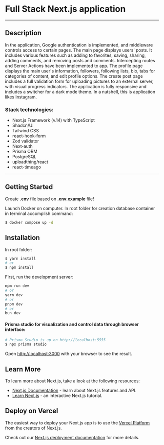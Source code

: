 # Full Stack Next.js application

---

## Description

In the application, Google authentication is implemented, and middleware controls access 
to certain pages. The main page displays users' posts. It includes various features such 
as adding to favorites, saving, sharing, adding comments, and removing posts and comments. 
Intercepting routes and Server Actions have been implemented to app. The profile page 
displays the main user's information, followers, following lists, bio, tabs for categories 
of content, and edit profile options. The create post page includes a full validation 
form for uploading pictures to an external server, with visual progress indicators. The 
application is fully responsive and includes a switcher for a dark mode theme.
In a nutshell, this is application likes Instagram.

### Stack technologies:
- Next.js Framework (v.14) with TypeScript
- Shadcn/UI
- Tailwind CSS
- react-hook-form
- Zod validator
- Next-auth
- Prisma ORM
- PostgreSQL
- uploadthing/react
- react-timeago

---

## Getting Started

Create **.env** file based on **.env.example** file!

Launch Docker on computer. In root folder for creation database container in terminal accomplish command:
```bash
$ docker compose up -d
```

## Installation

In root folder:

```bash
$ yarn install
# or
$ npm install
```

First, run the development server:

```bash
npm run dev
# or
yarn dev
# or
pnpm dev
# or
bun dev
```

#### Prisma studio for visualization and control data through browser interface:

```bash
# Prisma Studio is up on http://localhost:5555
$ npx prisma studio
```


Open [http://localhost:3000](http://localhost:3000) with your browser to see the result.

## Learn More

To learn more about Next.js, take a look at the following resources:

- [Next.js Documentation](https://nextjs.org/docs) - learn about Next.js features and API.
- [Learn Next.js](https://nextjs.org/learn) - an interactive Next.js tutorial.


## Deploy on Vercel

The easiest way to deploy your Next.js app is to use the [Vercel Platform](https://vercel.com/new?utm_medium=default-template&filter=next.js&utm_source=create-next-app&utm_campaign=create-next-app-readme) from the creators of Next.js.

Check out our [Next.js deployment documentation](https://nextjs.org/docs/deployment) for more details.
